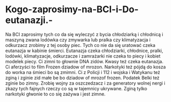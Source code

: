 # Kogo-zaprosimy-na-BCI-i-Do-eutanazji.-
Na BCI zaprosimy tych co da się wyleczyć z bycia chłodziarką i chłodnicą i maszyną zwana lodówka czy zmywarka lub pralka czy klimatyzacja i odkurzacz zrobimy z tej osoby piec.
Tych co nie da się uratować czeka eutanazja w kabinie śmierci. Eutanazja czeka chłodziarki, chłodnice, pralki, lodówki, klimatyzacje, odkurzacze i zamrażarki nie czeka to piecy i kobiet modelek piecy. Ci zimni to głownie DNA zidów. Kwasy też czeka eutanazja. Ci aferzyści to film Frozen dziadow of mrozon. Narkotyki też pójdą do kosza do worka na śmieci bo są zmimni. Ci z Policji i 112 i wojska i Watykanu też zginą i zginie zid małe be bo dziadow of mrozof frozen. Podatek Belki też zginie bo zimny. Zrobię wojny za oszczedzacz i za generatory wolnej nergi i zkazy tych fajnych rzeczy co są w tajemnicy ukrywane. Zginą tylko narkotyki głwonie to co się zażywa i jest zimne. 
